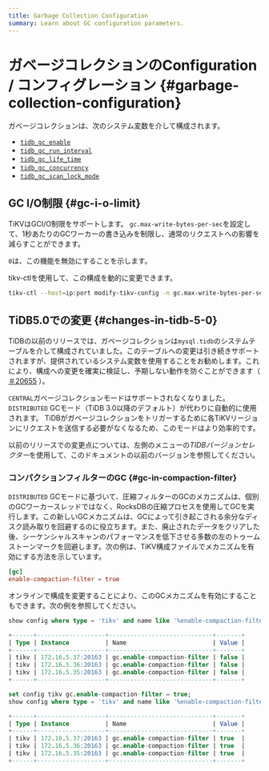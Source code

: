 ```yaml
---
title: Garbage Collection Configuration
summary: Learn about GC configuration parameters.
---
```


# ガベージコレクションのConfiguration / コンフィグレーション {#garbage-collection-configuration}

ガベージコレクションは、次のシステム変数を介して構成されます。

-   [`tidb_gc_enable`](/system-variables.md#tidb_gc_enable-new-in-v50)
-   [`tidb_gc_run_interval`](/system-variables.md#tidb_gc_run_interval-new-in-v50)
-   [`tidb_gc_life_time`](/system-variables.md#tidb_gc_life_time-new-in-v50)
-   [`tidb_gc_concurrency`](/system-variables.md#tidb_gc_concurrency-new-in-v50)
-   [`tidb_gc_scan_lock_mode`](/system-variables.md#tidb_gc_scan_lock_mode-new-in-v50)

## GC I/O制限 {#gc-i-o-limit}

TiKVはGCI/O制限をサポートします。 `gc.max-write-bytes-per-sec`を設定して、1秒あたりのGCワーカーの書き込みを制限し、通常のリクエストへの影響を減らすことができます。

`0`は、この機能を無効にすることを示します。

tikv-ctlを使用して、この構成を動的に変更できます。


```bash
tikv-ctl --host=ip:port modify-tikv-config -n gc.max-write-bytes-per-sec -v 10MB
```

## TiDB5.0での変更 {#changes-in-tidb-5-0}

TiDBの以前のリリースでは、ガベージコレクションは`mysql.tidb`のシステムテーブルを介して構成されていました。このテーブルへの変更は引き続きサポートされますが、提供されているシステム変数を使用することをお勧めします。これにより、構成への変更を確実に検証し、予期しない動作を防ぐことができます（ [＃20655](https://github.com/pingcap/tidb/issues/20655) ）。

`CENTRAL`ガベージコレクションモードはサポートされなくなりました。 `DISTRIBUTED` GCモード（TiDB 3.0以降のデフォルト）が代わりに自動的に使用されます。 TiDBがガベージコレクションをトリガーするために各TiKVリージョンにリクエストを送信する必要がなくなるため、このモードはより効率的です。

以前のリリースでの変更点については、左側のメニューの*TIDBバージョンセレクター*を使用して、このドキュメントの以前のバージョンを参照してください。

### コンパクションフィルターのGC {#gc-in-compaction-filter}

`DISTRIBUTED` GCモードに基づいて、圧縮フィルターのGCのメカニズムは、個別のGCワーカースレッドではなく、RocksDBの圧縮プロセスを使用してGCを実行します。この新しいGCメカニズムは、GCによって引き起こされる余分なディスク読み取りを回避するのに役立ちます。また、廃止されたデータをクリアした後、シーケンシャルスキャンのパフォーマンスを低下させる多数の左のトゥームストーンマークを回避します。次の例は、TiKV構成ファイルでメカニズムを有効にする方法を示しています。


```toml
[gc]
enable-compaction-filter = true
```

オンラインで構成を変更することにより、このGCメカニズムを有効にすることもできます。次の例を参照してください。


```sql
show config where type = 'tikv' and name like '%enable-compaction-filter%';
```

```sql
+------+-------------------+-----------------------------+-------+
| Type | Instance          | Name                        | Value |
+------+-------------------+-----------------------------+-------+
| tikv | 172.16.5.37:20163 | gc.enable-compaction-filter | false |
| tikv | 172.16.5.36:20163 | gc.enable-compaction-filter | false |
| tikv | 172.16.5.35:20163 | gc.enable-compaction-filter | false |
+------+-------------------+-----------------------------+-------+
```


```sql
set config tikv gc.enable-compaction-filter = true;
show config where type = 'tikv' and name like '%enable-compaction-filter%';
```

```sql
+------+-------------------+-----------------------------+-------+
| Type | Instance          | Name                        | Value |
+------+-------------------+-----------------------------+-------+
| tikv | 172.16.5.37:20163 | gc.enable-compaction-filter | true  |
| tikv | 172.16.5.36:20163 | gc.enable-compaction-filter | true  |
| tikv | 172.16.5.35:20163 | gc.enable-compaction-filter | true  |
+------+-------------------+-----------------------------+-------+
```
